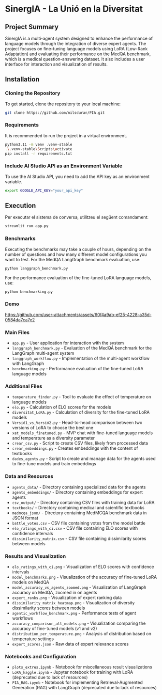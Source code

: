 # SinergIA - La Unió en la Diversitat

## Project Summary
SinergIA is a multi-agent system designed to enhance the performance of language models through the integration of diverse expert agents. The project focuses on fine-tuning language models using LoRA (Low-Rank Adaptation) and evaluating their performance on the MedQA benchmark, which is a medical question-answering dataset. It also includes a user interface for interaction and visualization of results.

## Installation
### Cloning the Repository
To get started, clone the repository to your local machine:
```bash
git clone https://github.com/nilsduran/PIA.git
```
### Requirements
It is recommended to run the project in a virtual environment. 
```bash
python3.11 -m venv .venv-stable
.\.venv-stable\Scripts\activate
pip install -r requirements.txt
```
### Include AI Studio API as an Environment Variable
To use the AI Studio API, you need to add the API key as an environment variable.
```bash
export GOOGLE_API_KEY="your_api_key"
```

## Execution
Per executar el sistema de conversa, utilitzeu el següent comandament:
```bash
streamlit run app.py
```

### Benchmarks
Executing the benchmarks may take a couple of hours, depending on the number of questions and how many different model configurations you want to test.
For the MedQA LangGraph benchmark evaluation, use:
```bash
python langgraph_benchmark.py
```
For the performance evaluation of the fine-tuned LoRA language models, use:
```bash
python benchmarking.py
```

### Demo

https://github.com/user-attachments/assets/60f4a9ab-ef25-4228-a35d-0584da7ca7e2

### Main Files
- `app.py` - User application for interaction with the system
- `langgraph_benchmark.py` - Evaluation of the MedQA benchmark for the LangGraph multi-agent system
- `langgraph_workflow.py` - Implementation of the multi-agent workflow with LangGraph
- `benchmarking.py` - Performance evaluation of the fine-tuned LoRA language models
### Additional Files
- `temperature_finder.py` - Tool to evaluate the effect of temperature on language models
- `elo.py` - Calculation of ELO scores for the models
- `diversitat_LoRA.py` - Calculation of diversity for the fine-tuned LoRA models
- `Versió1_vs_Versió2.py` - Head-to-head comparison between two versions of LoRA to choose the best one
- `xat_models_finetuned.py` - MVP chat with fine-tuned language models and temperature as a diversity parameter
- `crear_csv.py` - Script to create CSV files, likely from processed data
- `crear_embeddings.py` - Creates embeddings with the content of textbooks
- `dades_agents.py` - Script to create and manage data for the agents used to fine-tune models and train embeddings
### Data and Resources
- `agents_data/` - Directory containing specialized data for the agents
- `agents_embeddings/` - Directory containing embeddings for expert agents
- `csv_output/` - Directory containing CSV files with training data for LoRA
- `textbooks/` - Directory containing medical and scientific textbooks
- `medmcqa_json/` - Directory containing MedMCQA benchmark data in JSON format
- `battle_votes.csv` - CSV file containing votes from the model battle
- `elo_ratings_with_ci.csv` - CSV file containing ELO scores with confidence intervals
- `dissimilarity_matrix.csv` - CSV file containing dissimilarity scores between models
### Results and Visualization
- `elo_ratings_with_ci.png` - Visualization of ELO scores with confidence intervals
- `model_benchmarks.png` - Visualization of the accuracy of fine-tuned LoRA models on MedQA
- `model_accuracy_vs_agents_zoomed.png` - Visualization of LangGraph accuracy on MedQA, zoomed in on agents
- `expert_ranks.png` - Visualization of expert ranking data
- `dissimilarity_matrix_heatmap.png` - Visualization of diversity dissimilarity scores between models
- `agentic_workflow_benchmark.png` - Performance tests of agent workflows
- `accuracy_comparison_all_models.png` - Visualization comparing the accuracy of fine-tuned models (v1 and v2)
- `distribution_per_temperature.png` - Analysis of distribution based on temperature settings
- `expert_scores.json` - Raw data of expert relevance scores
### Notebooks and Configuration
- `plots_extres.ipynb` - Notebook for miscellaneous result visualizations
- `LoRA_kaggle.ipynb` - Jupyter notebook for training with LoRA (deprecated due to lack of resources)
- `PIA_RAG.ipynb` - Notebook for implementing Retrieval-Augmented Generation (RAG) with LangGraph (deprecated due to lack of resources)
